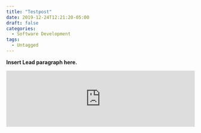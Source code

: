```yaml
---
title: "Testpost"
date: 2019-12-24T12:21:20-05:00
draft: false
categories:
  - Software Development
tags:
  - Untagged
---
```


**Insert Lead paragraph here.**
<iframe src="https://bhstudio.nohost.me:8999/public/ntroradio/embed" frameborder="0" allowtransparency="true" style="width: 100%; min-height: 150px; border: 0;"></iframe>